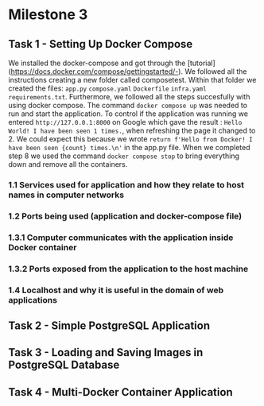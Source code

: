 # Milestone 3

## Task 1 - Setting Up Docker Compose

We installed the docker-compose and got through the [tutorial] (https://docs.docker.com/compose/gettingstarted/-).
We followed all the instructions creating a new folder called composetest. Within that folder we created the files: 
`app.py` `compose.yaml` `Dockerfile` `infra.yaml` `requirements.txt`. Furthermore, we followed all the steps succesfully with using docker compose.
The command `docker compose up` was needed to run and start the application. 
To control if the application was running we entered `http://127.0.0.1:8000` on Google which gave the result
: `Hello World! I have been seen 1 times.`, when refreshing the page it changed to 2. We could expect this because we wrote 
`return f'Hello from Docker! I have been seen {count} times.\n'` in the app.py file. 
When we completed step 8 we used the command `docker compose stop` to bring everything down and remove all the containers.


### 1.1 Services used for application and how they relate to host names in computer networks

### 1.2 Ports being used (application and docker-compose file)

### 1.3.1 Computer communicates with the application inside Docker container

### 1.3.2 Ports exposed from the application to the host machine

### 1.4 Localhost and why it is useful in the domain of web applications








## Task 2 - Simple PostgreSQL Application








## Task 3 - Loading and Saving Images in PostgreSQL Database







## Task 4 - Multi-Docker Container Application








